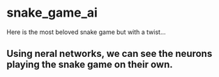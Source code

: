 # snake_game_ai
Here is the most beloved snake game but with a twist...

## Using neral networks, we can see the neurons playing the snake game on their own.
